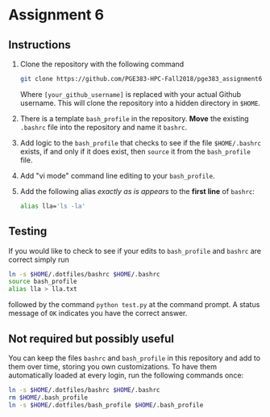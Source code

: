 # Assignment 6

## Instructions

1. Clone the repository with the following command 

   ```bash
   git clone https://github.com/PGE383-HPC-Fall2018/pge383_assignment6-[your_github_username].git $HOME/.dotfiles
   ```

   Where `[your_github_username]` is replaced with your actual Github username.  This will clone the repository into a hidden directory in `$HOME`.

2. There is a template `bash_profile` in the repository.  **Move** the existing `.bashrc` file into the repository and name it `bashrc`.

4. Add logic to the `bash_profile` that checks to see if the file `$HOME/.bashrc` exists, if and only if it does exist, then `source` it from the `bash_profile ` file.

5. Add "vi mode" command line editing to your `bash_profile`.

6. Add the following alias *exactly as is appears* to the **first line** of `bashrc`:

   ```bash
   alias lla='ls -la'
   ```

## Testing

If you would like to check to see if your edits to `bash_profile` and `bashrc` are correct simply run 

````bash
ln -s $HOME/.dotfiles/bashrc $HOME/.bashrc
source bash_profile
alias lla > lla.txt
````
 
followed by the command `python test.py` at the command prompt.  A status message of `OK` indicates you have the correct answer. 

## Not required but possibly useful

You can keep the files `bashrc` and `bash_profile` in this repository and add to them over time, storing you own customizations. To have them automatically loaded at every login, run the following commands once:

```bash
ln -s $HOME/.dotfiles/bashrc $HOME/.bashrc
rm $HOME/.bash_profile
ln -s $HOME/.dotfiles/bash_profile $HOME/.bash_profile
```
